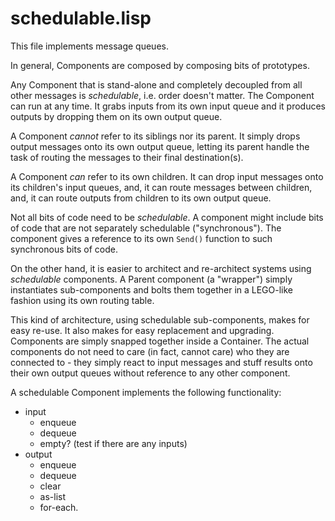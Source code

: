 # schedulable.lisp
This file implements message queues.

In general, Components are composed by composing bits of prototypes.

Any Component that is stand-alone and completely decoupled from all other messages is *schedulable*, i.e. order doesn't matter.  The Component can run at any time.  It grabs inputs from its own input queue and it produces outputs by dropping them on its own output queue.  

A Component *cannot* refer to its siblings nor its parent.  It simply drops output messages onto its own output queue, letting its parent handle the task of routing the messages to their final destination(s).

A Component *can* refer to its own children.  It can drop input messages onto its children's input queues, and, it can route messages between children, and, it can route outputs from children to its own output queue.

Not all bits of code need to be *schedulable*.  A component might include bits of code that are not  separately schedulable ("synchronous").  The component gives a reference to its own `Send()` function to such synchronous bits of code.

On the other hand, it is easier to architect and re-architect systems using *schedulable* components.  A Parent component (a "wrapper") simply instantiates sub-components and bolts them together in a LEGO-like fashion using its own routing table.

This kind of architecture, using schedulable sub-components, makes for easy re-use.  It also makes for easy replacement and upgrading.  Components are simply snapped together inside a Container.  The actual components do not need to care (in fact, cannot care) who they are connected to - they simply react to input messages and stuff results onto their own output queues without reference to any other component.

A schedulable Component implements the following functionality:
- input
	- enqueue
	- dequeue
	- empty? (test if there are any inputs)
- output
	- enqueue
	- dequeue
	- clear
	- as-list 
	- for-each.